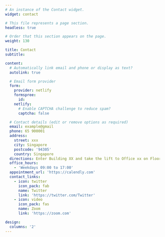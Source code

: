 ```yaml
---
# An instance of the Contact widget.
widget: contact

# This file represents a page section.
headless: true

# Order that this section appears on the page.
weight: 130

title: Contact
subtitle:

content:
  # Automatically link email and phone or display as text?
  autolink: true

  # Email form provider
  form:
    provider: netlify
    formspree:
      id:
    netlify:
      # Enable CAPTCHA challenge to reduce spam?
      captcha: false

  # Contact details (edit or remove options as required)
  email: example@gmail
  phone: 65 900001
  address:
    street: xxx
    city: Singapore
    postcode: '94305'
    country: Singapore
  directions: Enter Building XX and take the lift to Office xx on Floor XX
  office_hours:
    - 'Weekdays 09:00 to 17:00'
  appointment_url: 'https://calendly.com'
  contact_links:
    - icon: twitter
      icon_pack: fab
      name: Twitter
      link: 'https://twitter.com/Twitter'
    - icon: video
      icon_pack: fas
      name: Zoom 
      link: 'https://zoom.com'

design:
  columns: '2'
---
```

